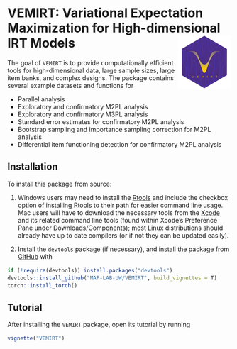 
<!-- README.md is generated from README.Rmd. Please edit that file -->

# VEMIRT: Variational Expectation Maximization for High-dimensional IRT Models <img src="man/figures/logo.png" align="right" height="120" alt="" />

<!-- badges: start -->
<!-- badges: end -->

The goal of `VEMIRT` is to provide computationally efficient tools for
high-dimensional data, large sample sizes, large item banks, and complex
designs. The package contains several example datasets and functions for

- Parallel analysis
- Exploratory and confirmatory M2PL analysis
- Exploratory and confirmatory M3PL analysis
- Standard error estimates for confirmatory M2PL analysis
- Bootstrap sampling and importance sampling correction for M2PL
  analysis
- Differential item functioning detection for confirmatory M2PL analysis

## Installation

To install this package from source:

1)  Windows users may need to install the
    [Rtools](https://CRAN.R-project.org/bin/windows/Rtools/) and include
    the checkbox option of installing Rtools to their path for easier
    command line usage. Mac users will have to download the necessary
    tools from the
    [Xcode](https://apps.apple.com/ca/app/xcode/id497799835?mt=12) and
    its related command line tools (found within Xcode’s Preference Pane
    under Downloads/Components); most Linux distributions should already
    have up to date compilers (or if not they can be updated easily).

2)  Install the `devtools` package (if necessary), and install the
    package from [GitHub](https://github.com/) with

``` r
if (!require(devtools)) install.packages("devtools")
devtools::install_github("MAP-LAB-UW/VEMIRT", build_vignettes = T)
torch::install_torch()
```

## Tutorial

After installing the `VEMIRT` package, open its tutorial by running

``` r
vignette("VEMIRT")
```
